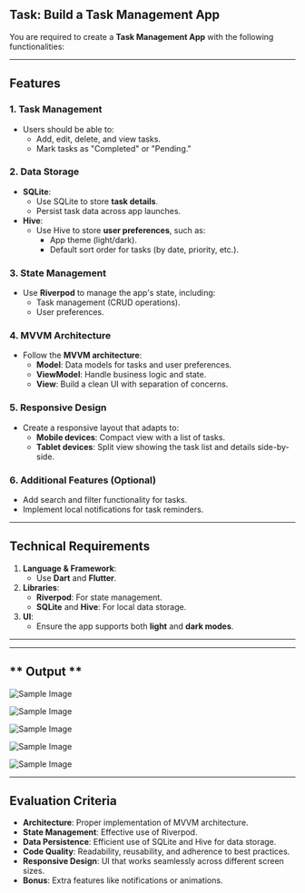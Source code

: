 ## **Task: Build a Task Management App**

You are required to create a **Task Management App** with the following functionalities:

---

## **Features**

### **1. Task Management**

- Users should be able to:
    - Add, edit, delete, and view tasks.
    - Mark tasks as "Completed" or "Pending."

### **2. Data Storage**

- **SQLite**:
    - Use SQLite to store **task details**.
    - Persist task data across app launches.
- **Hive**:
    - Use Hive to store **user preferences**, such as:
        - App theme (light/dark).
        - Default sort order for tasks (by date, priority, etc.).

### **3. State Management**

- Use **Riverpod** to manage the app's state, including:
    - Task management (CRUD operations).
    - User preferences.

### **4. MVVM Architecture**

- Follow the **MVVM architecture**:
    - **Model**: Data models for tasks and user preferences.
    - **ViewModel**: Handle business logic and state.
    - **View**: Build a clean UI with separation of concerns.

### **5. Responsive Design**

- Create a responsive layout that adapts to:
    - **Mobile devices**: Compact view with a list of tasks.
    - **Tablet devices**: Split view showing the task list and details side-by-side.

### **6. Additional Features (Optional)**

- Add search and filter functionality for tasks.
- Implement local notifications for task reminders.

---

## **Technical Requirements**

1. **Language & Framework**:
    - Use **Dart** and **Flutter**.
2. **Libraries**:
    - **Riverpod**: For state management.
    - **SQLite** and **Hive**: For local data storage.
3. **UI**:
    - Ensure the app supports both **light** and **dark modes**.

---

---

## ** Output **



![Sample Image](creation.png)




![Sample Image](edit.png)




![Sample Image](List.png)




![Sample Image](searching.png)




![Sample Image](theme.png)




---


## **Evaluation Criteria**

- **Architecture**: Proper implementation of MVVM architecture.
- **State Management**: Effective use of Riverpod.
- **Data Persistence**: Efficient use of SQLite and Hive for data storage.
- **Code Quality**: Readability, reusability, and adherence to best practices.
- **Responsive Design**: UI that works seamlessly across different screen sizes.
- **Bonus**: Extra features like notifications or animations.
